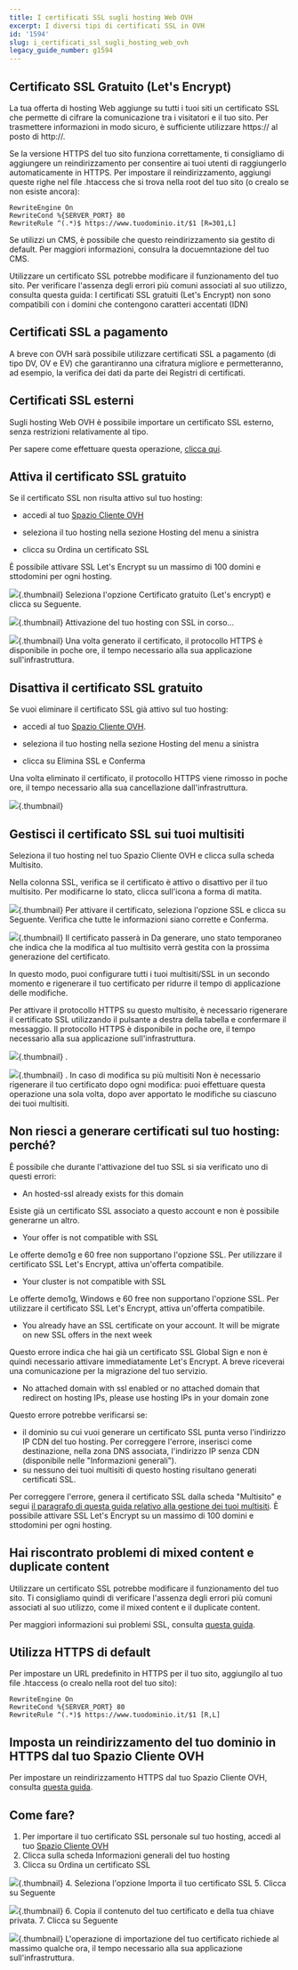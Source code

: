 ```yaml
---
title: I certificati SSL sugli hosting Web OVH
excerpt: I diversi tipi di certificati SSL in OVH
id: '1594'
slug: i_certificati_ssl_sugli_hosting_web_ovh
legacy_guide_number: g1594
---
```



## Certificato SSL Gratuito (Let's Encrypt)
La tua offerta di hosting Web aggiunge su tutti i tuoi siti un certificato SSL che permette di cifrare la comunicazione tra i visitatori e il tuo sito. Per trasmettere informazioni in modo sicuro, è sufficiente utilizzare https:// al posto di http://.

Se la versione HTTPS del tuo sito funziona correttamente, ti consigliamo di aggiungere un reindirizzamento per consentire ai tuoi utenti di raggiungerlo automaticamente in HTTPS. Per impostare il reindirizzamento, aggiungi queste righe nel file .htaccess che si trova nella root del tuo sito (o crealo se non esiste ancora):


```
RewriteEngine On
RewriteCond %{SERVER_PORT} 80
RewriteRule ^(.*)$ https://www.tuodominio.it/$1 [R=301,L]
```


Se utilizzi un CMS, è possibile che questo reindirizzamento sia gestito di default. Per maggiori informazioni, consulra la docuemntazione del tuo CMS.

Utilizzare un certificato SSL potrebbe modificare il funzionamento del tuo sito. Per verificare l'assenza degli errori più comuni associati al suo utilizzo, consulta questa guida: []({legacy}2220)
I certificati SSL gratuiti (Let's Encrypt) non sono compatibili con i domini che contengono caratteri accentati (IDN)


## Certificati SSL a pagamento
A breve con OVH sarà possibile utilizzare certificati SSL a pagamento (di tipo DV, OV e EV) che garantiranno una cifratura migliore e permetteranno, ad esempio, la verifica dei dati da parte dei Registri di certificati.


## Certificati SSL esterni
Sugli hosting Web OVH è possibile importare un certificato SSL esterno, senza restrizioni relativamente al tipo.

Per sapere come effettuare questa operazione, [clicca qui](#IMPORT_SSL).


## Attiva il certificato SSL gratuito
Se il certificato SSL non risulta attivo sul tuo hosting:


- accedi al tuo [Spazio Cliente OVH](https://www.ovh.com/manager/web/login.html)

- seleziona il tuo hosting nella sezione Hosting del menu a sinistra

- clicca su Ordina un certificato SSL


È possibile attivare SSL Let's Encrypt su un massimo di 100 domini e sttodomini per ogni hosting.

![](images/img_4584.jpg){.thumbnail}
Seleziona l'opzione Certificato gratuito (Let's encrypt) e clicca su Seguente.

![](images/img_4607.jpg){.thumbnail}
Attivazione del tuo hosting con SSL in corso...

![](images/img_4587.jpg){.thumbnail}
Una volta generato il certificato, il protocollo HTTPS è disponibile in poche ore, il tempo necessario alla sua applicazione sull'infrastruttura.


## Disattiva il certificato SSL gratuito
Se vuoi eliminare il certificato SSL già attivo sul tuo hosting:


- accedi al tuo [Spazio Cliente OVH](https://www.ovh.com/manager/web/login.html).

- seleziona il tuo hosting nella sezione Hosting del menu a sinistra

- clicca su Elimina SSL e Conferma


Una volta eliminato il certificato, il protocollo HTTPS viene rimosso in poche ore, il tempo necessario alla sua cancellazione dall'infrastruttura.

![](images/img_4593.jpg){.thumbnail}


## Gestisci il certificato SSL sui tuoi multisiti
Seleziona il tuo hosting nel tuo Spazio Cliente OVH e clicca sulla scheda Multisito.

Nella colonna SSL, verifica se il certificato è attivo o disattivo per il tuo multisito.
Per modificarne lo stato, clicca sull'icona a forma di matita.

![](images/img_4595.jpg){.thumbnail}
Per attivare il certificato, seleziona l'opzione SSL e clicca su Seguente.
Verifica che tutte le informazioni siano corrette e Conferma.

![](images/img_4599.jpg){.thumbnail}
Il certificato passerà in Da generare, uno stato temporaneo che indica che la modifica al tuo multisito verrà gestita con la prossima generazione del certificato.

In questo modo, puoi configurare tutti i tuoi multisiti/SSL in un secondo momento e rigenerare il tuo certificato per ridurre il tempo di applicazione delle modifiche.

Per attivare il protocollo HTTPS su questo multisito, è necessario rigenerare il certificato SSL utilizzando il pulsante a destra della tabella e confermare il messaggio.
Il protocollo HTTPS è disponibile in poche ore, il tempo necessario alla sua applicazione sull'infrastruttura.

![](images/img_4604.jpg){.thumbnail}
.

![](images/img_4606.jpg){.thumbnail}
.
In caso di modifica su più multisiti
Non è necessario rigenerare il tuo certificato dopo ogni modifica: puoi effettuare questa operazione una sola volta, dopo aver apportato le modifiche su ciascuno dei tuoi multisiti.


## Non riesci a generare certificati sul tuo hosting: perché?
È possibile che durante l'attivazione del tuo SSL si sia verificato uno di questi errori:


- An hosted-ssl already exists for this domain

Esiste già un certificato SSL associato a questo account e non è possibile generarne un altro.


- Your offer is not compatible with SSL

Le offerte demo1g e 60 free non supportano l'opzione SSL. Per utilizzare il certificato SSL Let's Encrypt, attiva un'offerta compatibile.


- Your cluster is not compatible with SSL

Le offerte demo1g, Windows e 60 free non supportano l'opzione SSL. Per utilizzare il certificato SSL Let's Encrypt, attiva un'offerta compatibile.


- You already have an SSL certificate on your account. It will be migrate on new SSL offers in the next week

Questo errore indica che hai già un certificato SSL Global Sign e non è quindi necessario attivare immediatamente Let's Encrypt. A breve riceverai una comunicazione per la migrazione del tuo servizio.


- No attached domain with ssl enabled or no attached domain that redirect on hosting IPs, please use hosting IPs in your domain zone

Questo errore potrebbe verificarsi se:

- il dominio su cui vuoi generare un certificato SSL punta verso l'indirizzo IP CDN del tuo hosting. Per correggere l'errore, inserisci come destinazione, nella zona DNS associata, l'indirizzo IP senza CDN (disponibile nelle "Informazioni generali").
- su nessuno dei tuoi multisiti di questo hosting risultano generati certificati SSL.

Per correggere l'errore, genera il certificato SSL dalla scheda "Multisito" e segui [il paragrafo di questa guida relativo alla gestione dei tuoi multisiti](#MULTI_SITE).
È possibile attivare SSL Let's Encrypt su un massimo di 100 domini e sttodomini per ogni hosting.


## Hai riscontrato problemi di mixed content e duplicate content
Utilizzare un certificato SSL potrebbe modificare il funzionamento del tuo sito. Ti consigliamo quindi di verificare l'assenza degli errori più comuni associati al suo utilizzo, come il mixed content e il duplicate content.

Per maggiori informazioni sui problemi SSL, consulta [questa guida]({legacy}2220).


## Utilizza HTTPS di default
Per impostare un URL predefinito in HTTPS per il tuo sito, aggiungilo al tuo file .htaccess (o crealo nella root del tuo sito):


```
RewriteEngine On
RewriteCond %{SERVER_PORT} 80
RewriteRule ^(.*)$ https://www.tuodominio.it/$1 [R,L]
```




## Imposta un reindirizzamento del tuo dominio in HTTPS dal tuo Spazio Cliente OVH
Per impostare un reindirizzamento HTTPS dal tuo Spazio Cliente OVH, consulta [questa guida](https://www.ovh.it/g1339.reindirizzamento-dominio).


## Come fare?
1. Per importare il tuo certificato SSL personale sul tuo hosting, accedi al tuo [Spazio Cliente OVH](https://www.ovh.com/auth/?action=gotomanager)
2. Clicca sulla scheda Informazioni generali del tuo hosting
3. Clicca su Ordina un certificato SSL

![](images/img_4572.jpg){.thumbnail}
4. Seleziona l'opzione Importa il tuo certificato SSL
5. Clicca su Seguente

![](images/img_4573.jpg){.thumbnail}
6. Copia il contenuto del tuo certificato e della tua chiave privata.
7. Clicca su Seguente

![](images/img_4574.jpg){.thumbnail}
L'operazione di importazione del tuo certificato richiede al massimo qualche ora, il tempo necessario alla sua applicazione sull'infrastruttura.

